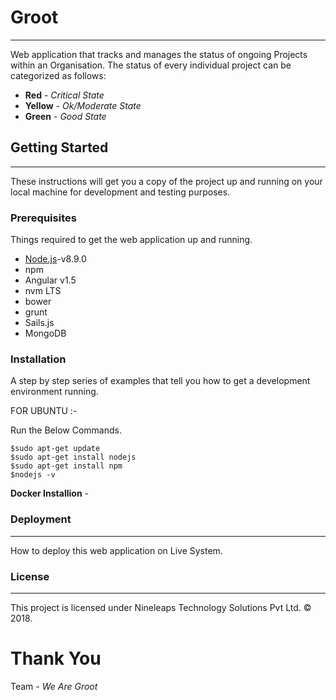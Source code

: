 # Groot
---
Web application that tracks and manages the status of ongoing Projects within an Organisation. The status of every individual project can be categorized as follows:
* **Red**    - *Critical State*
* **Yellow** - *Ok/Moderate State*
* **Green**  - *Good State*

## Getting Started
---
These instructions will get you a copy of the project up and running on your local machine for development and testing purposes.

### Prerequisites
Things required to get the web application up and running.
* [Node.js](https://nodejs.org/en/)-v8.9.0
* npm
* Angular v1.5
* nvm LTS
* bower
* grunt
* Sails.js
* MongoDB

### Installation
A step by step series of examples that tell you how to get a development environment running.

FOR UBUNTU :-

Run the Below Commands.
```
$sudo apt-get update
$sudo apt-get install nodejs
$sudo apt-get install npm
$nodejs -v
```
**Docker Installion** -

### Deployment
---
How to deploy this web application on Live System.

### License
---
This project is licensed under Nineleaps Technology Solutions Pvt Ltd. © 2018.

# Thank You 
Team - *We Are Groot*